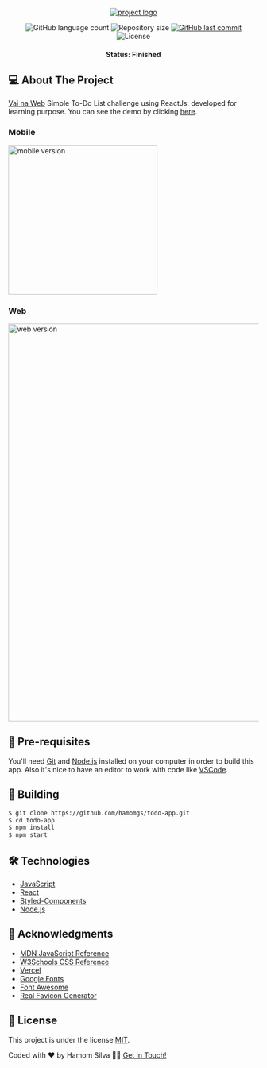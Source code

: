 <p align="center">
  <a href="https://todo-app-hamomgs.vercel.app/">
    <img src="https://user-images.githubusercontent.com/88857655/184216373-b1625ea0-2c48-4bdc-b619-2f506ef8c947.png" alt="project logo" />
  </a>
</p>

<p align="center">
  <img alt="GitHub language count" src="https://img.shields.io/github/languages/count/hamomgs/todo-app?color=%2304D361" />

  <img alt="Repository size" src="https://img.shields.io/github/repo-size/hamomgs/todo-app">
  
  <a href="https://github.com/tgmarinho/README-ecoleta/commits/master">
    <img alt="GitHub last commit" src="https://img.shields.io/github/last-commit/hamomgs/todo-app">
  </a>
    
   <img alt="License" src="https://img.shields.io/badge/license-MIT-brightgreen">
</p>

<h4 align="center">Status: Finished</h4>

## 💻 About The Project
[Vai na Web](https://vainaweb.com.br) Simple To-Do List challenge using ReactJs, developed for learning purpose.
You can see the demo by clicking [here](https://todo-app-hamomgs.vercel.app/).

### Mobile

<img src="https://user-images.githubusercontent.com/88857655/184238954-436867d7-f2e3-400d-949a-c9e9f4f3803a.png" alt="mobile version" width="300px" />

### Web

<img src="https://user-images.githubusercontent.com/88857655/184235383-96e96bce-a51a-49ea-9f5e-746930d208b0.png" alt="web version" width="800px" />

## 🚀 Pre-requisites

You'll need [Git](https://git-scm.com) and [Node.js](https://nodejs.org) installed on your computer in order to build this app. Also it's nice to have an editor to work with code like [VSCode](https://code.visualstudio.com/).

## 🎲 Building

```bash
$ git clone https://github.com/hamomgs/todo-app.git
$ cd todo-app
$ npm install
$ npm start
```

## 🛠 Technologies

- [JavaScript](https://devdocs.io/javascript/)
- [React](https://pt-br.reactjs.org/)
- [Styled-Components](https://styled-components.com)
- [Node.js](https://nodejs.org/en/)

## 💚 Acknowledgments

* [MDN JavaScript Reference](https://developer.mozilla.org/pt-BR/docs/Web/JavaScript/Reference)
* [W3Schools CSS Reference](https://www.w3schools.com/cssref/)
* [Vercel](https://vercel.com)
* [Google Fonts](https://fonts.google.com)
* [Font Awesome](https://fontawesome.com)
* [Real Favicon Generator](https://realfavicongenerator.net)

## 📝 License

This project is under the license [MIT](./LICENSE).

Coded with ❤ by Hamom Silva 👋🏽 [Get in Touch!](Https://www.linkedin.com/in/hamomgs/)
